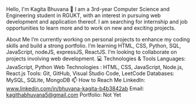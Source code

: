 Hello, I'm Kagita Bhuvana 👋
I am a 3rd-year Computer Science and Engineering student in RGUKT, with an interest in pursuing web development and application thereof. I am searching for internship and job opportunities to learn more and to work on new and exciting projects.

About Me
I’m currently working on personal projects to enhance my coding skills and build a strong portfolio.
I’m learning HTML, CSS, Python, SQL, JavaScript, nodeJS, expressJS, ReactJS.
I’m looking to collaborate on projects involving web development.
💻 Technologies & Tools
Languages: JavaScript, Python
Web Technologies : HTML, CSS, JavaScript, Node.js, React.js
Tools: Git, GitHub, Visual Studio Code, LeetCode
Databases: MySQL, SQLite, MongoDB
📫 How to Reach Me
LinkedIn: www.linkedin.com/in/bhuvana-kagita-b4b3842ab
Email: kagithabhuvana5@gmail.com
Portfolio: Not Yet

<!---
KagithaBhuvana/KagithaBhuvana is a ✨ special ✨ repository because its `README.md` (this file) appears on your GitHub profile.
You can click the Preview link to take a look at your changes.
--->
